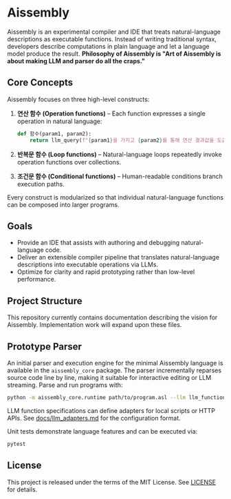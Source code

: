 # Aissembly

Aissembly is an experimental compiler and IDE that treats natural-language descriptions as executable functions. Instead of writing traditional syntax, developers describe computations in plain language and let a language model produce the result. **Philosophy of Aissembly is "Art of Aissembly is about making LLM and parser do all the craps."**

## Core Concepts

Aissembly focuses on three high-level constructs:

1. **연산 함수 (Operation functions)** – Each function expresses a single operation in natural language:

   ```python
   def 함수(param1, param2):
       return llm_query(f"{param1}을 가지고 {param2}를 통해 연산 결과값을 도출한다.")
   ```

2. **반복문 함수 (Loop functions)** – Natural-language loops repeatedly invoke operation functions over collections.

3. **조건문 함수 (Conditional functions)** – Human-readable conditions branch execution paths.

Every construct is modularized so that individual natural-language functions can be composed into larger programs.

## Goals

- Provide an IDE that assists with authoring and debugging natural-language code.
- Deliver an extensible compiler pipeline that translates natural-language descriptions into executable operations via LLMs.
- Optimize for clarity and rapid prototyping rather than low-level performance.

## Project Structure

This repository currently contains documentation describing the vision for Aissembly. Implementation work will expand upon these files.

## Prototype Parser

An initial parser and execution engine for the minimal Aissembly language is
available in the `aissembly_core` package.  The parser incrementally reparses
source code line by line, making it suitable for interactive editing or LLM
streaming. Parse and run programs with:

```bash
python -m aissembly_core.runtime path/to/program.asl --llm llm_functions.json
```

LLM function specifications can define adapters for local scripts or HTTP APIs.
See [docs/llm_adapters.md](docs/llm_adapters.md) for the configuration format.

Unit tests demonstrate language features and can be executed via:

```bash
pytest
```

## License

This project is released under the terms of the MIT License. See [LICENSE](LICENSE) for details.

